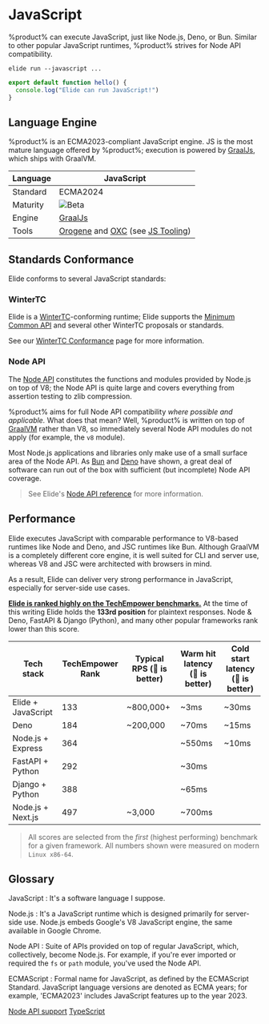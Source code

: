 # JavaScript

%product% can execute JavaScript, just like Node.js, Deno, or Bun. Similar to other popular JavaScript runtimes,
%product% strives for Node API compatibility.

```Console
elide run --javascript ...
```
```Javascript
export default function hello() {
  console.log("Elide can run JavaScript!")
}
```

## Language Engine

%product% is an ECMA2023-compliant JavaScript engine. JS is the most mature language offered by %product%; execution is
powered by [GraalJs](https://github.com/oracle/graaljs), which ships with GraalVM.

| Language | **JavaScript**                                                                                     |
|----------|----------------------------------------------------------------------------------------------------|
| Standard | ECMA2024                                                                                           |
| Maturity | ![Beta](https://img.shields.io/badge/-beta-purple)                                                 |
| Engine   | [GraalJs](https://github.com/oracle/graaljs)                                                       |
| Tools    | [Orogene](https://orogene.dev) and [OXC](https://oxc.rs) (see [JS Tooling](JavaScript-Tooling.md)) |

## Standards Conformance

Elide conforms to several JavaScript standards:

### WinterTC

Elide is a [WinterTC](https://wintertc.org)-conforming runtime; Elide supports the [Minimum Common API][0] and several
other WinterTC proposals or standards.

See our [WinterTC Conformance](WinterTC.md) page for more information.

### Node API

The [Node API](https://nodejs.org/api) constitutes the functions and modules provided by Node.js on top of V8; the Node
API is quite large and covers everything from assertion testing to zlib compression.

%product% aims for full Node API compatibility _where possible and applicable._ What does that mean? Well, %product% is
written on top of [GraalVM](https://graalvm.org) rather than V8, so immediately several Node API modules do not apply
(for example, the `v8` module).

Most Node.js applications and libraries only make use of a small surface area of the Node API. As [Bun](https://bun.sh)
and [Deno](https://deno.land) have shown, a great deal of software can run out of the box with sufficient
(but incomplete) Node API coverage.

> See Elide's [Node API reference](Node-API.md) for more information.

## Performance

Elide executes JavaScript with comparable performance to V8-based runtimes like Node and Deno, and JSC runtimes like
Bun. Although GraalVM is a completely different core engine, it is well suited for CLI and server use, whereas V8 and
JSC were architected with browsers in mind.

As a result, Elide can deliver very strong performance in JavaScript, especially for server-side use cases.

**[Elide is ranked highly on the TechEmpower benchmarks.][1]** At the time of this writing Elide holds the
**133rd position** for plaintext responses. Node & Deno, FastAPI & Django (Python), and many other popular frameworks
rank lower than this score.

| **Tech stack**     | **TechEmpower Rank** | Typical RPS (🔼 is better) | Warm hit latency (🔽 is better) | Cold start latency (🔽 is better) |
|--------------------|----------------------|----------------------------|---------------------------------|-----------------------------------|
| Elide + JavaScript | 133                  | ~800,000+                  | ~3ms                            | ~30ms                             |
| Deno               | 184                  | ~200,000                   | ~70ms                           | ~15ms                             |
| Node.js + Express  | 364                  |                            | ~550ms                          | ~10ms                             |
| FastAPI + Python   | 292                  |                            | ~30ms                           |                                   |
| Django + Python    | 388                  |                            | ~65ms                           |                                   |
| Node.js + Next.js  | 497                  | ~3,000                     | ~700ms                          |                                   |

> All scores are selected from the _first_ (highest performing) benchmark for a given framework. All numbers shown were
> measured on modern `Linux x86-64`.

## Glossary

JavaScript
: It's a software language I suppose.

Node.js
: It's a JavaScript runtime which is designed primarily for server-side use. Node.js embeds Google's V8 JavaScript
engine, the same available in Google Chrome.

Node API
: Suite of APIs provided on top of regular JavaScript, which, collectively, become Node.js. For example, if you're ever
imported or required the `fs` or `path` module, you've used the Node API.

ECMAScript
: Formal name for JavaScript, as defined by the ECMAScript Standard. JavaScript language versions are denoted as ECMA
years; for example, 'ECMA2023' includes JavaScript features up to the year 2023.

<seealso style="cards">
    <category ref="gettingStarted">
        <a summary="Node API support in %product%" href="Node-API.md">Node API support</a>
        <a summary="Running TypeScript apps in %product%" href="TypeScript.md">TypeScript</a>
    </category>
</seealso>

[0]: https://min-common-api.proposal.wintertc.org/
[1]: https://www.techempower.com/benchmarks/#hw=ph&test=plaintext&section=data-r23
